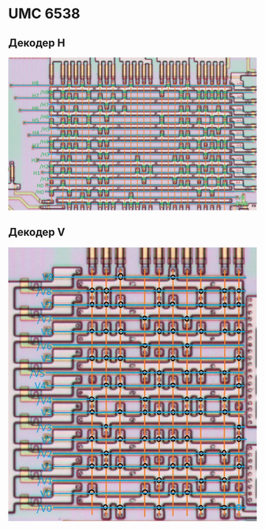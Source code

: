 # UMC 6538

## Декодер H

![hpla](/BreakingNESWiki/imgstore/ppu/6538/hpla.jpg)

## Декодер V

![vpla](/BreakingNESWiki/imgstore/ppu/6538/vpla.jpg)
